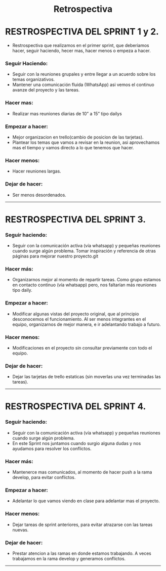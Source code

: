 <h1 align="center">Retrospectiva</h1>

# RESTROSPECTIVA DEL SPRINT 1 y 2.

- Restrospectiva que realizamos en el primer sprint, que deberiamos hacer, seguir haciendo, hecer mas, hacer menos o empeza a hacer.

### Seguir Haciendo:

- Seguir con la reuniones grupales y entre llegar a un acuerdo sobre los temas organizativos.
- Mantener una comunicación fluida (WhatsApp) asi vemos el continuo avanze del proyecto y las tareas.

### Hacer mas:

- Realizar mas reuniones diarias de 10” a 15” tipo dailys

### Empezar a hacer:

- Mejor organizacion en trello(cambio de posicion de las tarjetas).
- Plantear los temas que vamos a revisar en la reunion, asi aprovechamos mas el tiempo y vamos directo a lo que tenemos que hacer.

### Hacer menos:

- Hacer reuniones largas.

### Dejar de hacer:

- Ser menos desordenados.

***********************************************************************************************************

# RESTROSPECTIVA DEL SPRINT 3.

### Seguir haciendo:
- Seguir con la comunicación activa (vía whatsapp) y pequeñas reuniones cuando surge algún problema.
  Tomar inspiración y referencia de otras páginas para mejorar nuestro proyecto.git 

### Hacer más:
- Organizarnos mejor al momento de repartir tareas.
  Como grupo estamos en contacto continuo (vía whatsapp) pero, nos faltarían más reuniones tipo daily.

### Empezar a hacer:
- Modificar algunas vistas del proyecto original, que al principio desconocemos el funcionamiento.
  Al ser menos integrantes en el equipo, organizarnos de mejor manera, e ir adelantando trabajo a futuro.

### Hacer menos:
- Modificaciones en el proyecto sin consultar previamente con todo el equipo.

### Dejar de hacer:
- Dejar las tarjetas de trello estaticas (sin moverlas una vez terminadas las tareas).


**********************************************************************************************************

# RESTROSPECTIVA DEL SPRINT 4.

### Seguir haciendo:
- Seguir con la comunicación activa (vía whatsapp) y pequeñas reuniones cuando surge algún problema.
- En este Sprint nos juntamos cuando surgio alguna dudas y nos ayudamos para resolver los conflictos.

### Hacer más:
- Mantenerce mas comunicados, al momento de hacer push a la rama develop, para evitar conflictos.
     

### Empezar a hacer:
- Adelantar lo que vamos viendo en clase para adelantar mas el proyecto. 
       
### Hacer menos:
- Dejar tareas de sprint anteriores, para evitar atrazarse con las tareas nuevas.

### Dejar de hacer:
- Prestar atencion a las ramas en donde estamos trabajando. A veces trabajamos en la rama develop y generamos conflictos.

*********************************************************************************************************

